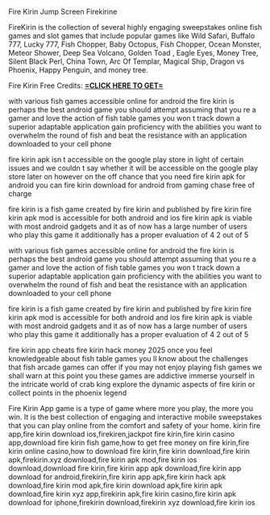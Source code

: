 Fire Kirin Jump Screen Firekirine

FireKirin is the collection of several highly engaging sweepstakes online fish games and slot games that include popular games like Wild Safari, Buffalo 777, Lucky 777, Fish Chopper, Baby Octopus, Fish Chopper, Ocean Monster, Meteor Shower, Deep Sea Volcano, Golden Toad , Eagle Eyes, Money Tree, Silent Black Perl, China Town, Arc Of Templar, Magical Ship, Dragon vs Phoenix, Happy Penguin, and money tree.

Fire Kirin Free Credits: **[=CLICK HERE TO GET=](https://www.google.com/url?q=https%3A%2F%2Fappbitly.com%2FNtEaj)**

with various fish games accessible online for android the fire kirin is perhaps the best android game you should attempt assuming that you re a gamer and love the action of fish table games you won t track down a superior adaptable application gain proficiency with the abilities you want to overwhelm the round of fish and beat the resistance with an application downloaded to your cell phone

fire kirin apk isn t accessible on the google play store in light of certain issues and we couldn t say whether it will be accessible on the google play store later on however on the off chance that you need fire kirin apk for android you can fire kirin download for android from gaming chase free of charge

fire kirin is a fish game created by fire kirin and published by fire kirin fire kirin apk mod is accessible for both android and ios fire kirin apk is viable with most android gadgets and it as of now has a large number of users who play this game it additionally has a proper evaluation of 4 2 out of 5

with various fish games accessible online for android the fire kirin is perhaps the best android game you should attempt assuming that you re a gamer and love the action of fish table games you won t track down a superior adaptable application gain proficiency with the abilities you want to overwhelm the round of fish and beat the resistance with an application downloaded to your cell phone

fire kirin is a fish game created by fire kirin and published by fire kirin fire kirin apk mod is accessible for both android and ios fire kirin apk is viable with most android gadgets and it as of now has a large number of users who play this game it additionally has a proper evaluation of 4 2 out of 5

fire kirin app cheats fire kirin hack money 2025 once you feel knowledgeable about fish table games you ll know about the challenges that fish arcade games can offer if you may not enjoy playing fish games we shall warn at this point you these games are addictive immerse yourself in the intricate world of crab king explore the dynamic aspects of fire kirin or collect points in the phoenix legend

Fire Kirin App game is a type of game where more you play, the more you win. It is the best collection of engaging and interactive mobile sweepstakes that you can play online from the comfort and safety of your home.
kirin fire app,fire kirin download ios,firekiren,jackpot fire kirin,fire kirin casino app,download fire kirin fish game,how to get free money on fire kirin,fire kirin online casino,how to download fire kirin,fire kirin download,fire kirin apk,firekirin.xyz download,fire kirin apk mod,fire kirin ios download,download fire kirin,fire kirin app apk download,fire kirin app download for android,firekirin,fire kirin app apk,fire kirin hack apk download,fire kirin mod apk,fire kirin download apk,fire kirin apk download,fire kirin xyz app,firekirin apk,fire kirin casino,fire kirin apk download for iphone,firekirin download,firekirin xyz download,fire kirin ios
